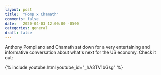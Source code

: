 ```yaml
---
layout: post
title:  "Pomp x Chamath"
comments: false
date:   2020-04-03 12:00:00 -0500
categories: general
draft: false
---
```


Anthony Pompliano and Chamath sat down for a very entertaining and informative conversation about what's next for the US economy. Check it out:

{% include youtube.html youtube_id="_hA3TV1bGsg" %}